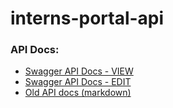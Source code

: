 # interns-portal-api

### API Docs:
+ [Swagger API Docs - VIEW](https://generator.swagger.io/?url=https://raw.githubusercontent.com/2UP/interns-portal-api/master/swagger-api.json)
+ [Swagger API Docs - EDIT](https://editor.swagger.io/?url=https://raw.githubusercontent.com/2UP/interns-portal-api/master/swagger-api.json)
+ [Old API docs (markdown)](https://github.com/2UP/interns-portal-api/tree/docs-v1)
